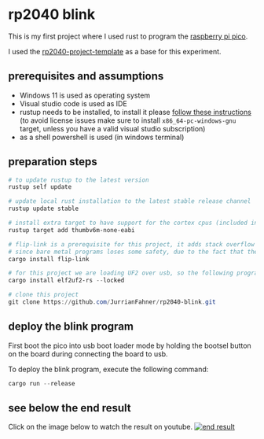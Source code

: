 # rp2040 blink

This is my first project where I used rust to program the [raspberry pi pico](https://www.raspberrypi.com/products/raspberry-pi-pico/).

I used the [rp2040-project-template](https://github.com/rp-rs/rp2040-project-template.git) as a base for this experiment.

## prerequisites and assumptions

- Windows 11 is used as operating system
- Visual studio code is used as IDE
- rustup needs to be installed, to install it please [follow these instructions](https://rustup.rs/) (to avoid license issues make sure to install `x86_64-pc-windows-gnu` target, unless you have a valid visual studio subscription)
- as a shell powershell is used (in windows terminal)

## preparation steps

```powershell
# to update rustup to the latest version
rustup self update

# update local rust installation to the latest stable release channel
rustup update stable

# install extra target to have support for the cortex cpus (included in this target selection are M0, M0+ and M1)
rustup target add thumbv6m-none-eabi

# flip-link is a prerequisite for this project, it adds stack overflow protection
# since bare metal programs loses some safety, due to the fact that the standard library is not used
cargo install flip-link

# for this project we are loading UF2 over usb, so the following program needs also to be installed
cargo install elf2uf2-rs --locked

# clone this project
git clone https://github.com/JurrianFahner/rp2040-blink.git
```

## deploy the blink program

First boot the pico into usb boot loader mode by holding the bootsel button on the board during connecting the board to usb. 

To deploy the blink program, execute the following command:

```powershell
cargo run --release
```

## see below the end result

Click on the image below to watch the result on youtube.
[![end result](https://img.youtube.com/vi/wNA5cxpZF54/0.jpg)](https://www.youtube.com/watch?v=wNA5cxpZF54)